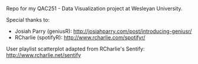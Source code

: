Repo for my QAC251 - Data Visualization project at Wesleyan University.

Special thanks to:
- Josiah Parry (geniusR): http://josiahparry.com/post/introducing-geniusr/
- RCharlie (spotifyR): http://www.rcharlie.com/spotifyr/

User playlist scatterplot adapted from RCharlie's Sentify: http://www.rcharlie.net/sentify
